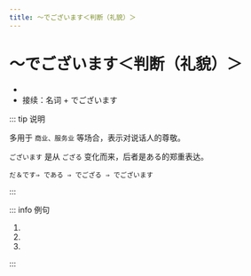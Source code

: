 ```yaml
---
title: ～でございます＜判断（礼貌）＞
---
```


# ～でございます＜判断（礼貌）＞

- <grammer-content sentence="意义：**判断句**的礼貌形式" />
- 接续：名词 + でございます

::: tip 说明

多用于 `商业、服务业` 等场合，表示对说话人的尊敬。

`ございます` 是从 `ござる` 变化而来，后者是ある的郑重表达。

`だ＆です⇒ である ⇒ でござる ⇒ でございます`

:::

::: info 例句

1. <grammer-content sentence="7[階/かい]**でございます**。" trans="在7楼。" />
2. <grammer-content sentence="お[手洗/てあら]いは2[階/かい]**でございます**。" trans="洗手间在二楼。" />
3. <grammer-content sentence="はじめまして。加藤太郎の[母/はは]**でございます**。" trans="初次见面。我是加藤太郎的母亲。" />

:::

